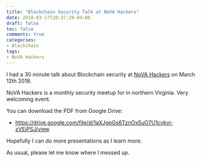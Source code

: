 ```yaml
---
title: "Blockchain Security Talk at NoVA Hackers"
date: 2018-03-17T20:37:29-04:00
draft: false
toc: false
comments: true
categories:
- Blockchain
tags:
- NoVA Hackers
---
```


I had a 30 minute talk about Blockchain security at [NoVA Hackers](https://twitter.com/novahackers) on March 12th 2018.

NoVA Hackers is a monthly security meetup for in northern Virginia. Very welcoming event.

You can download the PDF from Google Drive:

- https://drive.google.com/file/d/1aXJgpGs6TznOx5uO7U1cvkvi-zVEjPSJ/view

Hopefully I can do more presentations as I learn more.

As usual, please let me know where I messed up.


<!--more-->
